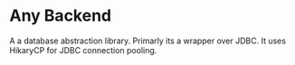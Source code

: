 Any Backend
============

A a database abstraction library.  Primarly its a wrapper over JDBC. It uses HikaryCP for JDBC connection pooling.

